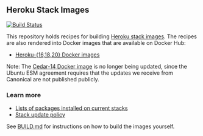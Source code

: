 ## Heroku Stack Images

[![Build Status](https://travis-ci.org/heroku/stack-images.svg?branch=master)](https://travis-ci.org/heroku/stack-images)

This repository holds recipes for building [Heroku stack images](https://devcenter.heroku.com/articles/stack).
The recipes are also rendered into Docker images that are available on Docker Hub:

* [Heroku-{16,18,20} Docker images](https://registry.hub.docker.com/u/heroku/heroku/)

Note: The [Cedar-14 Docker image](https://registry.hub.docker.com/u/heroku/cedar/) is no longer being updated,
since the Ubuntu ESM agreement requires that the updates we receive from Canonical are not published publicly.

### Learn more

* [Lists of packages installed on current stacks](https://devcenter.heroku.com/articles/stack-packages)
* [Stack update policy](https://devcenter.heroku.com/articles/stack-update-policy)

See [BUILD.md](BUILD.md) for instructions on how to build the images yourself.
